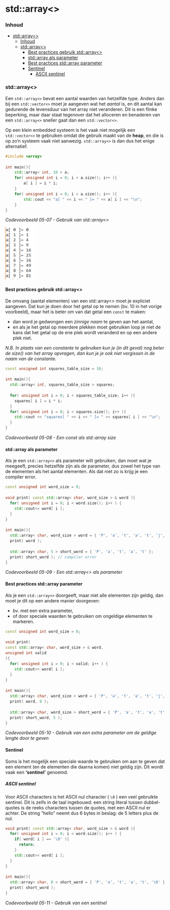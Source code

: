 # std::array<> [](title-id)

### Inhoud[](toc-id)

- [std::array\<\> ](#stdarray-)
    - [Inhoud](#inhoud)
    - [std::array\<\>](#stdarray)
      - [Best practices gebruik std::array\<\>](#best-practices-gebruik-stdarray)
      - [std::array als parameter](#stdarray-als-parameter)
      - [Best practices std::array parameter](#best-practices-stdarray-parameter)
      - [Sentinel](#sentinel)
        - [ASCII sentinel](#ascii-sentinel)

### std::array<>
Een `std::array<>` bevat een aantal waarden van hetzelfde type. Anders dan bij een `std::vector<>` moet je aangeven wat het *aantal* is, en dit aantal kan gedurende de levensduur van het array niet veranderen. Dit is een flinke beperking, maar daar staat tegenover dat het alloceren en benaderen van een `std::array<>` sneller gaat dan een `std::vector<>`. 

Op een klein embedded systeem is het vaak niet mogelijk een `std::vector<>` te gebruiken omdat die gebruik maakt van de **heap**, en die is op zo’n systeem vaak niet aanwezig. `std::array<>` is dan dus het enige alternatief.

```c++
#include <array>

int main(){
    std::array< int, 10 > a;
    for( unsigned int i = 0; i < a.size(); i++ ){
        a[ i ] = i * i;
    }
    for( unsigned int i = 0; i < a.size(); i++ ){
        std::cout << "a[ " << i << " ]= " << a[ i ] << "\n";
    }
}
```
*Codevoorbeeld 05-07 - Gebruik van std::array<>*

![Uitkomst van codevoorbeeld 05-07](stdarray.png)

#### Best practices gebruik std::array<>
De omvang (aantal elementen) van een std::array<> moet je expliciet aangeven. Dat kun je doen door het getal op te nemen (bv. 10 in het vorige voorbeeld), maar het is beter om van dat getal een `const` te maken: 
- dan word je gedwongen een *zinnige naam* te geven aan het aantal, 
- en als je het getal op meerdere plekken moet gebruiken loop je niet de kans dat het getal op de ene plek wordt veranderd en op een andere plek niet.

*N.B. In plaats van een constante te gebruiken kun je (in dit geval) nog beter de size() van het array opvragen, dan kun je je ook niet vergissen in de naam van de constante.*

```c++
const unsigned int squares_table_size = 10;

int main(){
  std::array< int, squares_table_size > squares;

  for( unsigned int i = 0; i < squares_table_size; i++ ){
    squares[ i ] = i * i;
  }
  for( unsigned int i = 0; i < squares.size(); i++ ){
    std::cout << "squares[ " << i << " ]= " << squares[ i ] << "\n";
  }
}
```
*Codevoorbeeld 05-08 - Een const als std::array size*

#### std::array als parameter
Als je een `std::array<>` als parameter wilt gebruiken, dan moet wat je meegeeft, precies hetzelfde zijn als de parameter, dus zowel het type van de elementen als het aantal elementen. Als dat niet zo is krijg je een compiler error.

```c++
const unsigned int word_size = 8;

void print( const std::array< char, word_size > & word ){
  for( unsigned int i = 0; i < word.size(); i++ ) {
    std::cout<< word[ i ];
  }
}

int main(){
  std::array< char, word_size > word = { 'P', 'a', 't', 'a', 't', 'j', 'e', '!' };
  print( word );

  std::array< char, 5 > short_word = { 'P', 'a', 't', 'a', 't' };
  print( short_word ); // compiler error
}
```
*Codevoorbeeld 05-09 - Een std::array<> als parameter*

#### Best practices std::array parameter
Als je een `std::array<>` doorgeeft, maar niet alle elementen zijn geldig, dan moet je dit op een andere manier doorgeven:
- bv. met een extra parameter, 
- of door speciale waarden te gebruiken om ongeldige elementen te markeren.

```c++
const unsigned int word_size = 8;

void print(
const std::array< char, word_size > & word,
unsigned int valid
){
  for( unsigned int i = 0; i < valid; i++ ) {
    std::cout<< word[ i ];
  }
}

int main(){
  std::array< char, word_size > word = { 'P', 'a', 't', 'a', 't', 'j', 'e', '!' };
  print( word, 8 );

  std::array< char, word_size > short_word = { 'P', 'a', 't', 'a', 't' };
  print( short_word, 5 );
}
```
*Codevoorbeeld 05-10 - Gebruik van een extra parameter om de geldige lengte door te geven*

#### Sentinel
Soms is het mogelijk een speciale waarde te gebruiken om aan te geven dat een element (en de elementen die daarna komen) niet geldig zijn. Dit wordt vaak een **‘sentinel’** genoemd. 

##### ASCII sentinel
Voor ASCII characters is het ASCII nul character ( `\0` ) een veel gebruikte sentinel. Dit is zelfs in de taal ingebouwd: een string literal tussen dubbel-quotes is de reeks characters tussen de quotes, met een ASCII nul er achter. De string ”hello” neemt dus 6 bytes in beslag: de 5 letters plus de nul.

```c++
void print( const std::array< char, word_size > & word ){
  for( unsigned int i = 0; i < word.size(); i++ ) {
    if( word[ i ] == '\0' ){
      return;
    }
    std::cout<< word[ i ];
  }
}

int main(){
  std::array< char, 8 > short_word = { 'P', 'a', 't', 'a', 't', '\0' };
  print( short_word );
}
```
*Codevoorbeeld 05-11 - Gebruik van een sentinel*